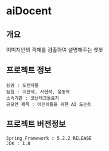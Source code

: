 # aiDocent

## 개요
이미지안의 객체를 검출하여 설명해주는 챗봇 

## 프로젝트 정보
    팀명 : 도전자들   
    팀원 : 이현석, 서현석, 윤동혁   
    소속기관 : 코난테크놀로지   
    공모안 제목 : 어린이들을 위한 AI 도슨트

## 프로젝트 버전정보
    Spring Framework : 5.2.2 RELEASE
    JDK : 1.8
